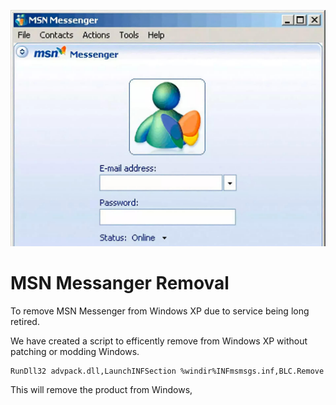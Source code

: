![MSN Messanger](Images/MSN.jpg)

# MSN Messanger Removal

To remove MSN Messenger from Windows XP due to service being long retired.

We have created a script to efficently remove from Windows XP without patching or modding Windows.

    RunDll32 advpack.dll,LaunchINFSection %windir%INFmsmsgs.inf,BLC.Remove

This will remove the product from Windows,

